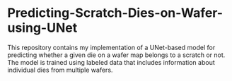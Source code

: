 # Predicting-Scratch-Dies-on-Wafer-using-UNet
This repository contains my implementation of a UNet-based model for predicting whether a given die on a wafer map belongs to a scratch or not. The model is trained using labeled data that includes information about individual dies from multiple wafers.
